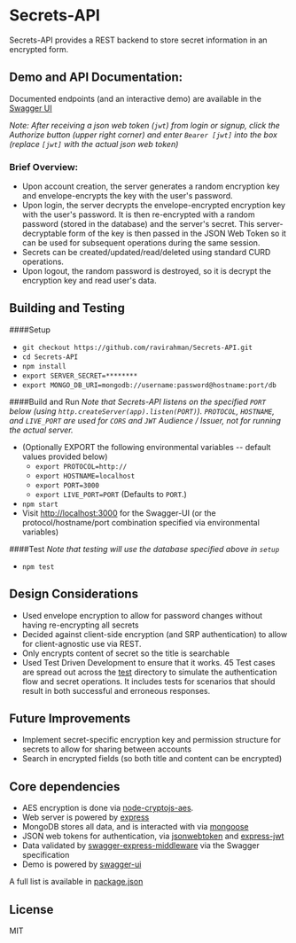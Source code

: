 # Secrets-API
Secrets-API provides a REST backend to store secret information in an encrypted form.

## Demo and API Documentation:
Documented endpoints (and an interactive demo) are available in the [Swagger UI](https://secrets-api.herokuapp.com)

_Note: After receiving a json web token (`jwt`) from login or signup, click the Authorize button (upper right corner) and enter `Bearer [jwt]` into the box (replace `[jwt]` with the actual json web token)_

### Brief Overview:
- Upon account creation, the server generates a random encryption key and envelope-encrypts the key with the user's password.
- Upon login, the server decrypts the envelope-encrypted encryption key with the user's password. It is then re-encrypted with a random password (stored in the database) and the server's secret. This server-decryptable form of the key is then  passed in the JSON Web Token so it can be used for subsequent operations during the same session.
- Secrets can be created/updated/read/deleted using standard CURD operations.
- Upon logout, the random password is destroyed, so it is decrypt the encryption key and read user's data.

## Building and Testing
####Setup
- `git checkout https://github.com/ravirahman/Secrets-API.git`
- `cd Secrets-API`
- `npm install`
- `export SERVER_SECRET=********`
- `export MONGO_DB_URI=mongodb://username:password@hostname:port/db`

####Build and Run
_Note that Secrets-API listens on the specified `PORT` below (using `http.createServer(app).listen(PORT)`).
`PROTOCOL`, `HOSTNAME`, and `LIVE_PORT` are used for `CORS` and `JWT` Audience / Issuer, not for running the actual server._
- (Optionally EXPORT the following environmental variables -- default values provided below)
    - `export PROTOCOL=http://`
    - `export HOSTNAME=localhost`
    - `export PORT=3000`
    - `export LIVE_PORT=PORT` (Defaults to `PORT`.)
- `npm start`
- Visit [http://localhost:3000](http://localhost:3000) for the Swagger-UI (or the protocol/hostname/port combination specified via environmental variables)

####Test
_Note that testing will use the database specified above in `setup`_
- `npm test`

## Design Considerations
- Used envelope encryption to allow for password changes without having re-encrypting all secrets
- Decided against client-side encryption (and SRP authentication) to allow for client-agnostic use via REST.
- Only encrypts content of secret so the title is searchable
- Used Test Driven Development to ensure that it works. 45 Test cases are spread out across the [test](/test) directory to simulate the authentication flow and secret operations. It includes tests for scenarios that should result in both successful and erroneous responses.

## Future Improvements
- Implement secret-specific encryption key and permission structure for secrets to allow for sharing between accounts
- Search in encrypted fields (so both title and content can be encrypted)

## Core dependencies
- AES encryption is done via [node-cryptojs-aes](https://www.npmjs.com/package/node-cryptojs-aes).
- Web server is powered by [express](https://www.npmjs.com/package/express)
- MongoDB stores all data, and is interacted with via [mongoose](https://www.npmjs.com/package/mongoose)
- JSON web tokens for authentication, via [jsonwebtoken](https://www.npmjs.com/package/jsonwebtoken) and [express-jwt](https://www.npmjs.com/package/express-jwt)
- Data validated by [swagger-express-middleware](https://www.npmjs.com/package/swagger-express-middleware) via the Swagger specification
- Demo is powered by [swagger-ui](https://www.npmjs.com/package/swagger-ui) 

A full list is available in [package.json](./package.json)

## License
MIT